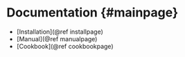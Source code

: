 Documentation {#mainpage}
============

* [Installation](@ref installpage)
* [Manual](@ref manualpage)
* [Cookbook](@ref cookbookpage)
